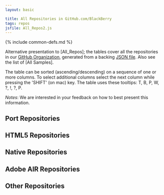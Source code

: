 ```yaml
---
layout: basic

title: All Repositories in GitHub.com/BlackBerry
tags: repos
jsfile: All_Repos2.js
---
```

{% include common-defs.md %}

Alternative presentation to [All_Repos];
the tables cover all the repositories in our [GitHub Organization](http://github.com/blackberry),
generated from a backing [JSON file](All_Repos.json). Also see the list of [All Samples].

The table can be sorted (ascending/descending) on a sequence of one or more columns.  To select additional
columns select the next column while pressing the 'SHIFT' (on mac) key. The table uses these tooltips:
<span class="question" tip="(Repo column) A list of 'tags' characterizing this repo (useful?)">T</span>, 
<span class="question" tip="(Repo column) Extra information on the branches in the repository">B</span>,
<span class="question" tip="(Repo column) Repo has Pages">P</span>,
<span class="question" tip="(Repo column) Repo has a Wiki">W</span>,
<span class="question" tip="(Desc column) Extra details on the repository">?</span>,
<span class="warning" tip="(Desc column) Issues to resolve">!</span>,
<span class="question" tip="(in BB10 column) Ported to PlayBook but not yet tested on BB10">?</span>,
<span class="question" tip="(in Port column) Extra information on porting">P</span>.

_*Notes*_: We are interested in your feedback on how to best present this information.

<div id="repoPorts">
<h2>Port Repositories</h2>
</div>

<div id="repoHtml5">
<h2>HTML5 Repositories</h2>
</div>

<div id="repoNative">
<h2>Native Repositories</h2>
</div>

<div id="repoAir">
<h2>Adobe AIR Repositories</h2>
</div>

<div id="repoOther">
<h2>Other Repositories</h2>
</div>
